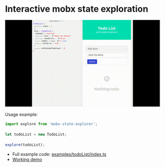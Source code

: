 # Interactive mobx state exploration

[![](./example.gif)](https://skyjur.github.io/mobx-state-explorer/dist/examples/todoList.html)

Usage example:
```js
import explore from 'mobx-state-explorer';

let todoList = new TodoList;

explore(todoList);
```

- Full example code: [examples/todoList/index.ts](examples/todoList/index.ts)
- [Working demo](https://skyjur.github.io/mobx-state-explorer/dist/examples/todoList.html)